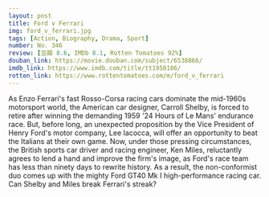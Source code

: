 ```yaml
---
layout: post 
title: Ford v Ferrari
img: ford_v_ferrari.jpg
tags: [Action, Biography, Drama, Sport]
number: No. 346
review: [豆瓣 8.6, IMDb 8.1, Rotten Tomatoes 92%]
douban_link: https://movie.douban.com/subject/6538866/
imdb_link: https://www.imdb.com/title/tt1950186/
rotten_link: https://www.rottentomatoes.com/m/ford_v_ferrari
---
```


As Enzo Ferrari's fast Rosso-Corsa racing cars dominate the mid-1960s motorsport world, the American car designer, Carroll Shelby, is forced to retire after winning the demanding 1959 '24 Hours of Le Mans' endurance race. But, before long, an unexpected proposition by the Vice President of Henry Ford's motor company, Lee Iacocca, will offer an opportunity to beat the Italians at their own game. Now, under those pressing circumstances, the British sports car driver and racing engineer, Ken Miles, reluctantly agrees to lend a hand and improve the firm's image, as Ford's race team has less than ninety days to rewrite history. As a result, the non-conformist duo comes up with the mighty Ford GT40 Mk I high-performance racing car. Can Shelby and Miles break Ferrari's streak?